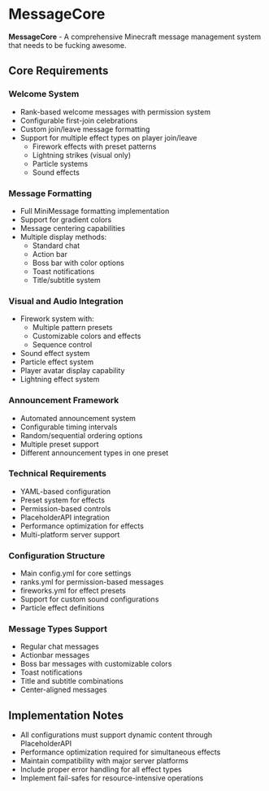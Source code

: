 # MessageCore

**MessageCore** - A comprehensive Minecraft message management system that needs to be fucking awesome.

## Core Requirements

### Welcome System
- Rank-based welcome messages with permission system
- Configurable first-join celebrations
- Custom join/leave message formatting
- Support for multiple effect types on player join/leave
  - Firework effects with preset patterns
  - Lightning strikes (visual only)
  - Particle systems
  - Sound effects

### Message Formatting
- Full MiniMessage formatting implementation
- Support for gradient colors
- Message centering capabilities
- Multiple display methods:
  - Standard chat
  - Action bar
  - Boss bar with color options
  - Toast notifications
  - Title/subtitle system

### Visual and Audio Integration
- Firework system with:
  - Multiple pattern presets
  - Customizable colors and effects
  - Sequence control
- Sound effect system
- Particle effect system
- Player avatar display capability
- Lightning effect system

### Announcement Framework
- Automated announcement system
- Configurable timing intervals
- Random/sequential ordering options
- Multiple preset support
- Different announcement types in one preset

### Technical Requirements
- YAML-based configuration
- Preset system for effects
- Permission-based controls
- PlaceholderAPI integration
- Performance optimization for effects
- Multi-platform server support

### Configuration Structure
- Main config.yml for core settings
- ranks.yml for permission-based messages
- fireworks.yml for effect presets
- Support for custom sound configurations
- Particle effect definitions

### Message Types Support
- Regular chat messages
- Actionbar messages
- Boss bar messages with customizable colors
- Toast notifications
- Title and subtitle combinations
- Center-aligned messages

## Implementation Notes
- All configurations must support dynamic content through PlaceholderAPI
- Performance optimization required for simultaneous effects
- Maintain compatibility with major server platforms
- Include proper error handling for all effect types
- Implement fail-safes for resource-intensive operations

